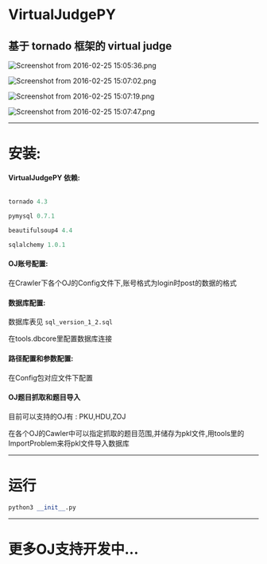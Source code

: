 # VirtualJudgePY
基于 tornado 框架的 virtual judge
-----

![Screenshot from 2016-02-25 15:05:36.png](https://ooo.0o0.ooo/2016/02/25/56cea91eb79cb.png)


![Screenshot from 2016-02-25 15:07:02.png](https://ooo.0o0.ooo/2016/02/25/56cea9301ae7a.png)


![Screenshot from 2016-02-25 15:07:19.png](https://ooo.0o0.ooo/2016/02/25/56cea94c1526a.png)


![Screenshot from 2016-02-25 15:07:47.png](https://ooo.0o0.ooo/2016/02/25/56cea96294d86.png)


------

# 安装:

#### VirtualJudgePY 依赖:

```python

tornado 4.3

pymysql 0.7.1

beautifulsoup4 4.4

sqlalchemy 1.0.1

```

#### OJ账号配置:

在Crawler下各个OJ的Config文件下,账号格式为login时post的数据的格式

#### 数据库配置:

数据库表见 ```sql_version_1_2.sql```

在tools.dbcore里配置数据库连接


#### 路径配置和参数配置:

在Config包对应文件下配置


#### OJ题目抓取和题目导入

目前可以支持的OJ有 : PKU,HDU,ZOJ

在各个OJ的Cawler中可以指定抓取的题目范围,并储存为pkl文件,用tools里的ImportProblem来将pkl文件导入数据库

------


# 运行

```python
python3 __init__.py
```

------

# 更多OJ支持开发中...